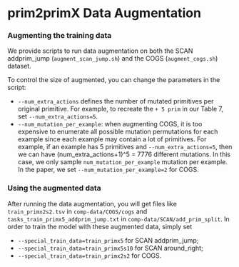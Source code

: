 # prim2primX Data Augmentation

### Augmenting the training data

We provide scripts to run data augmentation on both the SCAN addprim_jump (`augment_scan_jump.sh`) and the COGS (`augment_cogs.sh`) dataset.

To control the size of augmented, you can change the parameters in the script:
* `--num_extra_actions` defines the number of mutated primitives per original primitive. For example, to 
recreate the `+ 5 prim` in our Table 7, set `--num_extra_actions=5`.
* `--num_mutation_per_example`: when augmenting COGS, it is too expensive to enumerate all possible
mutation permutations for each example since each example may contain a lot of primitives.
For example, if an example has 5 primitives and `--num_extra_actions=5`, then we can have
  (num_extra_actions+1)^5 = 7776 different mutations. In this case, we only sample `num_mutation_per_example`
mutation per example. In the paper, we set `--num_mutation_per_example=2` for COGS.

### Using the augmented data
After running the data augmentation, you will get files like `train_primx2s2.tsv` in `comp-data/COGS/cogs`
and `tasks_train_primx5_addprim_jump.txt` in `comp-data/SCAN/add_prim_split`.
In order to train the model with these augmented data, simply set
* `--special_train_data=train_primx5` for SCAN addprim_jump;
* `--special_train_data=train_primx5s10` for SCAN around_right;
* `--special_train_data=train_primx2s2` for COGS. 

